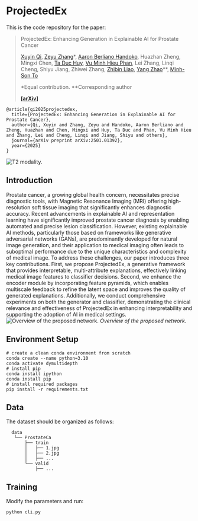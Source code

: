 # ProjectedEx
This is the code repository for the paper:
> ProjectedEx: Enhancing Generation in Explainable AI for Prostate Cancer
> 
> [Xuyin Qi](https://www.linkedin.com/in/xuyin-q-29672524a/), [Zeyu Zhang](https://steve-zeyu-zhang.github.io/)\*, [Aaron Berliano Handoko](https://www.linkedin.com/in/aaron-berliano-handoko-235406187/), Huazhan Zheng, Mingxi Chen, [Ta Duc Huy](https://scholar.google.com/citations?user=9vRcgJwAAAAJ&hl=en), [Vu Minh Hieu Phan](https://researchers.adelaide.edu.au/profile/vuminhhieu.phan), Lei Zhang, Linqi Cheng, Shiyu Jiang, Zhiwei Zhang, [Zhibin Liao](https://scholar.google.com/citations?user=HvWTE0IAAAAJ&hl=zh-CN), [Yang Zhao](https://yangyangkiki.github.io/)\**, [Minh-Son To](https://scholar.google.com/citations?user=NIc4qPsAAAAJ&hl=en)
>
> \*Equal contribution. \**Corresponding author
> 
> [**[arXiv]**](https://arxiv.org/abs/2501.01392)

```
@article{qi2025projectedex,
  title={ProjectedEx: Enhancing Generation in Explainable AI for Prostate Cancer},
  author={Qi, Xuyin and Zhang, Zeyu and Handoko, Aaron Berliano and Zheng, Huazhan and Chen, Mingxi and Huy, Ta Duc and Phan, Vu Minh Hieu and Zhang, Lei and Cheng, Linqi and Jiang, Shiyu and others},
  journal={arXiv preprint arXiv:2501.01392},
  year={2025}
}
```

![T2 modality.](https://github.com/Richardqiyi/ProjectedEx/blob/main/t2_combined.png)
## Introduction
Prostate cancer, a growing global health concern,
necessitates precise diagnostic tools, with Magnetic Resonance
Imaging (MRI) offering high-resolution soft tissue imaging that
significantly enhances diagnostic accuracy. Recent advancements
in explainable AI and representation learning have significantly
improved prostate cancer diagnosis by enabling automated and
precise lesion classification. However, existing explainable AI
methods, particularly those based on frameworks like generative
adversarial networks (GANs), are predominantly developed for
natural image generation, and their application to medical
imaging often leads to suboptimal performance due to the unique
characteristics and complexity of medical image. To address
these challenges, our paper introduces three key contributions.
First, we propose ProjectedEx, a generative framework that
provides interpretable, multi-attribute explanations, effectively
linking medical image features to classifier decisions. Second, we
enhance the encoder module by incorporating feature pyramids,
which enables multiscale feedback to refine the latent space and
improves the quality of generated explanations. Additionally, we
conduct comprehensive experiments on both the generator and
classifier, demonstrating the clinical relevance and effectiveness
of ProjectedEx in enhancing interpretability and supporting the
adoption of AI in medical settings.
![Overview of the proposed network.](https://github.com/Richardqiyi/ProjectedEx/blob/main/architecture.png)
*Overview of the proposed network.*

## Environment Setup
```
# create a clean conda environment from scratch
conda create --name python=3.10
conda activate dymultidepth
# install pip
conda install ipython
conda install pip
# install required packages
pip install -r requirements.txt
```
## Data
The dataset should be organized as follows:
```
  data
   └── ProstateCa
       ├── train
       │   ├── 1.jpg
       │   ├── 2.jpg
       │   ├── ...
       └── valid
           ├── ...
```
## Training
Modify the parameters and run:
```
python cli.py
```


  


